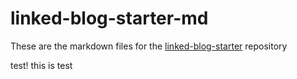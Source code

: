 # linked-blog-starter-md
These are the markdown files for the [linked-blog-starter](https://github.com/matthewwong525/linked-blog-starter) repository

test! this is test
